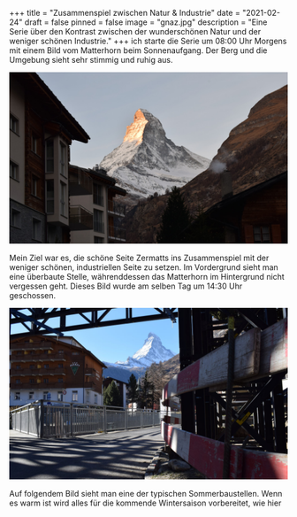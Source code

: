 +++
title = "Zusammenspiel zwischen Natur & Industrie"
date = "2021-02-24"
draft = false
pinned = false
image = "gnaz.jpg"
description = "Eine Serie über den Kontrast zwischen der wunderschönen Natur und der weniger schönen Industrie."
+++
ich starte die Serie um 08:00 Uhr Morgens mit einem Bild vom Matterhorn beim Sonnenaufgang. Der Berg und die Umgebung sieht sehr stimmig und ruhig aus.

![](matterhornschlecht.jpg)



Mein Ziel war es, die schöne Seite Zermatts ins Zusammenspiel mit der weniger schönen, industriellen Seite zu setzen. Im Vordergrund sieht man eine überbaute Stelle, währenddessen das Matterhorn im Hintergrund nicht vergessen geht. Dieses Bild wurde am selben Tag um 14:30 Uhr geschossen.

![](dsc_03.jpg)



Auf folgendem Bild sieht man eine der typischen Sommerbaustellen. Wenn es warm ist wird alles für die kommende Wintersaison vorbereitet, wie hier 

![]()